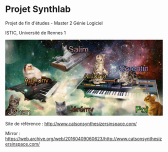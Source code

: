 Projet Synthlab
===============

Projet de fin d'études - Master 2 Génie Logiciel

ISTIC, Université de Rennes 1


![alt tag](https://raw.githubusercontent.com/abrioy/Synthlab/master/synthlab.gif)


Site de référence : http://www.catsonsynthesizersinspace.com/

Mirror : https://web.archive.org/web/20160409060623/http://www.catsonsynthesizersinspace.com/

